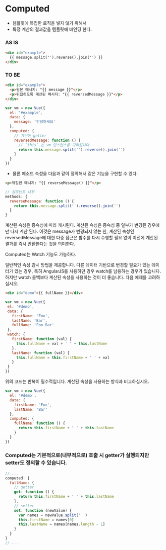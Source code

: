 # Computed

- 템플릿에 복잡한 로직을 넣지 않기 위해서
- 특정 계산의 결과값을 템플릿에 바인딩 한다.

### AS IS
```html
<div id="example">
  {{ message.split('').reverse().join('') }}
</div>
```

### TO BE
```html
<div id="example">
  <p>원본 메시지: "{{ message }}"</p>
  <p>뒤집히도록 계산된 메시지: "{{ reversedMessage }}"</p>
</div>
```
```javascript
var vm = new Vue({
  el: '#example',
  data: {
    message: '안녕하세요'
  },
  computed: {
    // 계산된 getter
    reversedMessage: function () {
      // `this` 는 vm 인스턴스를 가리킵니다.
      return this.message.split('').reverse().join('')
    }
  }
})
```

- 물론 메소드 속성을 다음과 같이 정의해서 같은 기능을 구현할 수 있다.

```html
<p>뒤집힌 메시지: "{{ reverseMessage() }}"</p>
```
```javascript
// 컴포넌트 내부
methods: {
  reverseMessage: function () {
    return this.message.split('').reverse().join('')
  }
}
```

계산된 속성은 종속성에 따라 캐시된다. 계산된 속성은 종속성 중 일부가 변경된 경우에만 다시 계산 된다. 이것은 message가 변경되지 않는 한, 계산된 속성인 reversedMessage에 대한 다중 접근은 함수를 다시 수행할 필요 없이 이전에 계산된 결과를 즉시 반환한다는 것을 의미한다.

Computed는 Watch 기능도 가능하다.

일반적인 속성 감시 방법을 제공합니다. 다른 데이터 기반으로 변경할 필요가 있는 데이터가 있는 경우, 특히 AngularJS를 사용하던 경우 watch를 남용하는 경우가 있습니다. 하지만 watch 콜백보다 계산된 속성을 사용하는 것이 더 좋습니다. 다음 예제를 고려하십시오.

```HTML
<div id="demo">{{ fullName }}</div>
```
```JavaScript
var vm = new Vue({
 el: '#demo',
 data: {
   firstName: 'Foo',
   lastName: 'Bar',
   fullName: 'Foo Bar'
 },
 watch: {
   firstName: function (val) {
     this.fullName = val + ' ' + this.lastName
   },
   lastName: function (val) {
     this.fullName = this.firstName + ' ' + val
   }
 }
})
```

위의 코드는 반복이 필수적입니다. 계산된 속성을 사용하는 방식과 비교하십시오.
```javascript
var vm = new Vue({
  el: '#demo',
  data: {
    firstName: 'Foo',
    lastName: 'Bar'
  },
  computed: {
    fullName: function () {
      return this.firstName + ' ' + this.lastName
    }
  }
})
```

### Computed는 기본적으로(내부적으로) 호출 시 getter가 실행되지만 setter도 정의할 수 있습니다.

```javascript
// ...
computed: {
  fullName: {
    // getter
    get: function () {
      return this.firstName + ' ' + this.lastName
    },
    // setter
    set: function (newValue) {
      var names = newValue.split(' ')
      this.firstName = names[0]
      this.lastName = names[names.length - 1]
    }
  }
}
// ...
```
